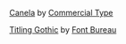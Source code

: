 [Canela](https://commercialtype.com/catalog/canela/thin) by [Commercial Type](https://commercialtype.com)

[Titling Gothic](http://www.fontbureau.com/fonts/TitlingGothicFB/) by [Font Bureau](http://www.fontbureau.com/fonts/TitlingGothicFB/)